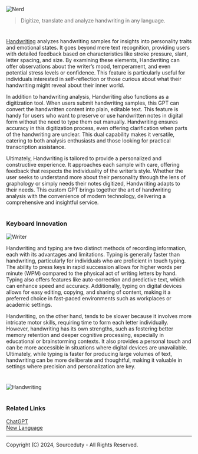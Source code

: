 ![Nerd](https://github.com/user-attachments/assets/2323fe7d-2366-4f1f-ac99-c3cf9f6d8f49)

> Digitize, translate and analyze handwriting in any language.

#

[Handwriting](https://chatgpt.com/g/g-uidqnLYiI-handwriting) analyzes handwriting samples for insights into personality traits and emotional states. It goes beyond mere text recognition, providing users with detailed feedback based on characteristics like stroke pressure, slant, letter spacing, and size. By examining these elements, Handwriting can offer observations about the writer’s mood, temperament, and even potential stress levels or confidence. This feature is particularly useful for individuals interested in self-reflection or those curious about what their handwriting might reveal about their inner world.

In addition to handwriting analysis, Handwriting also functions as a digitization tool. When users submit handwriting samples, this GPT can convert the handwritten content into plain, editable text. This feature is handy for users who want to preserve or use handwritten notes in digital form without the need to type them out manually. Handwriting ensures accuracy in this digitization process, even offering clarification when parts of the handwriting are unclear. This dual capability makes it versatile, catering to both analysis enthusiasts and those looking for practical transcription assistance.

Ultimately, Handwriting is tailored to provide a personalized and constructive experience. It approaches each sample with care, offering feedback that respects the individuality of the writer’s style. Whether the user seeks to understand more about their personality through the lens of graphology or simply needs their notes digitized, Handwriting adapts to their needs. This custom GPT brings together the art of handwriting analysis with the convenience of modern technology, delivering a comprehensive and insightful service.

#
### Keyboard Innovation

![Writer](https://github.com/user-attachments/assets/694199b3-df9c-451e-81b9-92b2fbd33e66)

Handwriting and typing are two distinct methods of recording information, each with its advantages and limitations. Typing is generally faster than handwriting, particularly for individuals who are proficient in touch typing. The ability to press keys in rapid succession allows for higher words per minute (WPM) compared to the physical act of writing letters by hand. Typing also offers features like auto-correction and predictive text, which can enhance speed and accuracy. Additionally, typing on digital devices allows for easy editing, copying, and sharing of content, making it a preferred choice in fast-paced environments such as workplaces or academic settings.

Handwriting, on the other hand, tends to be slower because it involves more intricate motor skills, requiring time to form each letter individually. However, handwriting has its own strengths, such as fostering better memory retention and deeper cognitive processing, especially in educational or brainstorming contexts. It also provides a personal touch and can be more accessible in situations where digital devices are unavailable. Ultimately, while typing is faster for producing large volumes of text, handwriting can be more deliberate and thoughtful, making it valuable in settings where precision and personalization are key.

#
![Handwriting](https://github.com/user-attachments/assets/83b8bea3-39d3-4278-88ad-a548dce16ac1)

#
### Related Links

[ChatGPT](https://github.com/sourceduty/ChatGPT)
<br>
[New Language](https://github.com/sourceduty/New_Language)

***
Copyright (C) 2024, Sourceduty - All Rights Reserved.
